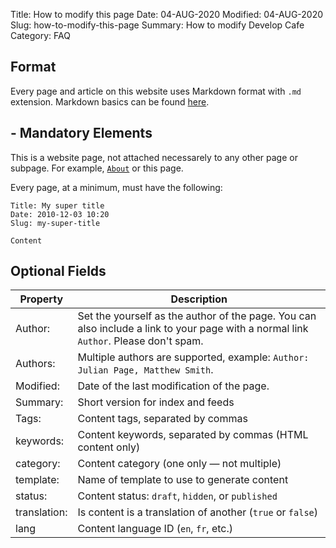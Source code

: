 Title: How to modify this page
Date: 04-AUG-2020
Modified: 04-AUG-2020
Slug: how-to-modify-this-page
Summary: How to modify Develop Cafe
Category: FAQ

## Format

Every page and article on this website uses Markdown format with `.md` extension. Markdown basics can be found [here](https://daringfireball.net/projects/markdown/basics).

## - Mandatory Elements

This is a website page, not attached necessarely to any other page or subpage. For example, [`About`](/about.html) or this page.

Every page, at a minimum, must have the following:

    Title: My super title
    Date: 2010-12-03 10:20
    Slug: my-super-title

    Content



## Optional Fields

| **Property** | **Description**                                                                                                                      |
| ------------ | ------------------------------------------------------------------------------------------------------------------------------------ |
| Author:      | Set the yourself as the author of the page. You can also include a link to your page with a normal link `Author`. Please don't spam. |
| Authors:     | Multiple authors are supported, example: `Author: Julian Page, Matthew Smith`.                                                       |
| Modified:    | Date of the last modification of the page.                                                                                           |
| Summary:     | Short version for index and feeds                                                                                                    |
| Tags:        | Content tags, separated by commas                                                                                                    |
| keywords:    | Content keywords, separated by commas (HTML content only)                                                                            |
| category:    | Content category (one only — not multiple)                                                                                           |
| template:    | Name of template to use to generate content                                                                                          |
| status:      | Content status: `draft`, `hidden`, or `published`                                                                                    |
| translation: | Is content is a translation of another (`true` or `false`)                                                                           |
| lang         | Content language ID (`en`, `fr`, etc.)                                                                                               |

